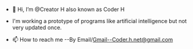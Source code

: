 - 👋 Hi, I’m @Creator H also known as Coder H
-    I'm working a prototype of programs like artificial intelligence but not very updated once.

- 📫 How to reach me --By Email/Gmail--Coder.h.net@gmail.com

<!---
Creator-of-Jocasta/Creator-of-Jocasta is a ✨ special ✨ repository because its `README.md` (this file) appears on your GitHub profile.
You can click the Preview link to take a look at your changes.
--->

